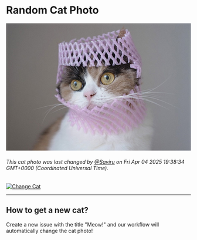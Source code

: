 # Random Cat Photo

![Random Cat](./images/cat.jpg?v=1743795515449)

###### This cat photo was last changed by [@Saviru](https://github.com/Saviru) on Fri Apr 04 2025 19:38:34 GMT+0000 (Coordinated Universal Time).


[![Change Cat]][Link]

[Change Cat]: https://img.shields.io/badge/Click_here_to_change_the_cat-37a779?style=for-the-badge
[Link]: [Types/Shield.md](https://github.com/Saviru/change-the-cat/issues/new?template=meow-.md)


<hr>

## How to get a new cat?

Create a new issue with the title "Meow!" and our workflow will automatically change the cat photo!
